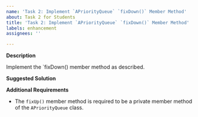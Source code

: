 ```yaml
---
name: 'Task 2: Implement `APriorityQueue` `fixDown()` Member Method'
about: Task 2 for Students
title: 'Task 2: Implement `APriorityQueue` `fixDown()` Member Method'
labels: enhancement
assignees: ''

---
```


**Description**

Implement the `fixDown() member method as described.


**Suggested Solution**


**Additional Requirements**

- The `fixUp()` member method is required to be a private member method of the `APriorityQueue` class.

